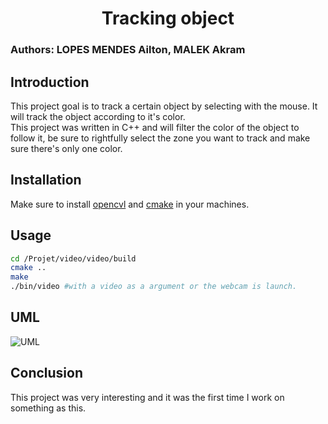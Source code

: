 ﻿# <center> Tracking object
### Authors: LOPES MENDES Ailton, MALEK Akram
## Introduction
This project goal is to track a certain object by selecting with the mouse. It will track the object according to it's color.  
This project was written in C++ and will filter the color of the object to follow it, be sure to rightfully select the zone you want to track and make sure there's only one color.
## Installation
Make sure to install [opencvl](https://docs.opencv.org/master/d7/d9f/tutorial_linux_install.html) and [cmake](https://cmake.org/install/) in  your machines.
## Usage
```bash
cd /Projet/video/video/build
cmake ..
make
./bin/video #with a video as a argument or the webcam is launch.
```
## UML

![UML](https://www.plantuml.com/plantuml/img/ZPJFZe8m4CRlFCMS3FY7Dz2Oc6oyR4pSFUsjb15meINJGZQxyTst1SHIDR47qduCt_ncsh9Lcf5kgZ88QiQ_MOR0PIa9_e80pE0bKmgEMM8464OSmquAfQdXsaJ6yVXcOGB3HgWY4vW2pna1ORg4gPGHel35f6mm6etMwvld1sUb2UYmmbl8OgzQe2pvb6Oow9VkwO3Rc9V0hSSKA6_GPrHCDyHq8U_eMpR1NzoGNgscbKKAJPqoZQ6bpbNh9mddfsWAwKL4ZbyYPGc5EcBwh3U7v8nSlzQUFlP9IG_GlMtAKE-hGlYxrydinv4VarvFv3HZ9QdE3xKAtvc6cSu9LUuaiAevV6z5gP52RWi3eyr04O_yoe0J6lmtajMN5EY6_vgrPtlgF7UMIddEosjRPNA-wxkjEOutzZgDwzLgCtmI19VR9THa9aF9VHDSPIJfnBv4J8TDye6STGz-vNBILQmGasoEO4SXT2U5Ti8eixRsICxdTjNULTh3sbhjLxrljuaJgNyOZ2sArFo3_W40)

## Conclusion 

This project was very interesting and it was the first time I work on something as this.

